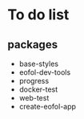 # To do list

## packages
- base-styles
- eofol-dev-tools
- progress
- docker-test
- web-test
- create-eofol-app